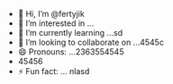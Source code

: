 - 👋 Hi, I’m @fertyjik
- 👀 I’m interested in ...
- 🌱 I’m currently learning ...sd
- 💞️ I’m looking to collaborate on ...4545c
- 😄 Pronouns: ...2363554545
- 45456
- ⚡ Fun fact: ...
 nlasd
<!---
fertyjik/fertyjik is a ✨ special ✨ repository because its `README.md` (this file) appears on your GitHub profile.gfm
You can click the Preview link to take a look at your changes.
--->
